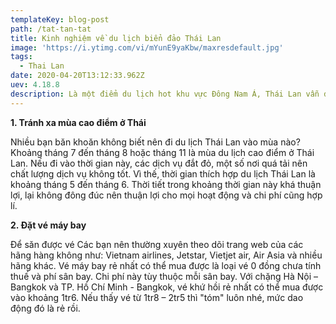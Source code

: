 ```yaml
---
templateKey: blog-post
path: /tat-tan-tat
title: Kinh nghiệm về du lịch biển đảo Thái Lan
image: 'https://i.ytimg.com/vi/mYunE9yaKbw/maxresdefault.jpg' 
tags:
  - Thai Lan
date: 2020-04-20T13:12:33.962Z
uev: 4.18.8
description: Là một điểm du lịch hot khu vực Đông Nam Á, Thái Lan vẫn được xếp vào danh sách điểm đến lý tưởng, gần và dễ đi.
---
```


**1. Tránh xa mùa cao điểm ở Thái**

Nhiều bạn băn khoăn không biết nên đi du lịch Thái Lan vào mùa nào? Khoảng tháng 7 đến tháng 8 hoặc tháng 11 là mùa du lịch cao điểm ở Thái Lan. Nếu đi vào thời gian này, các dịch vụ đắt đỏ, một số nơi quá tải nên chất lượng dịch vụ không tốt. Vì thế, thời gian thích hợp du lịch Thái Lan là khoảng tháng 5 đến tháng 6. Thời tiết trong khoảng thời gian này khá thuận lợi, lại không đông đúc nên thuận lợi cho mọi hoạt động và chi phí cũng hợp lí.

**2. Đặt vé máy bay**

Để săn được vé Các bạn nên thường xuyên theo dõi trang web của các hãng hàng không như: Vietnam airlines, Jetstar, Vietjet air, Air Asia và nhiều hãng khác. Vé máy bay rẻ nhất có thể mua được là loại vé 0 đồng chưa tính thuế và phí sân bay. Chi phí này tùy thuộc mỗi sân bay. Với chặng Hà Nội – Bangkok và TP. Hồ Chí Minh - Bangkok, vé khứ hồi rẻ nhất có thể mua được vào khoảng 1tr6. Nếu thấy vé từ 1tr8 – 2tr5 thì "tóm" luôn nhé, mức dao động đó là rẻ rồi.
